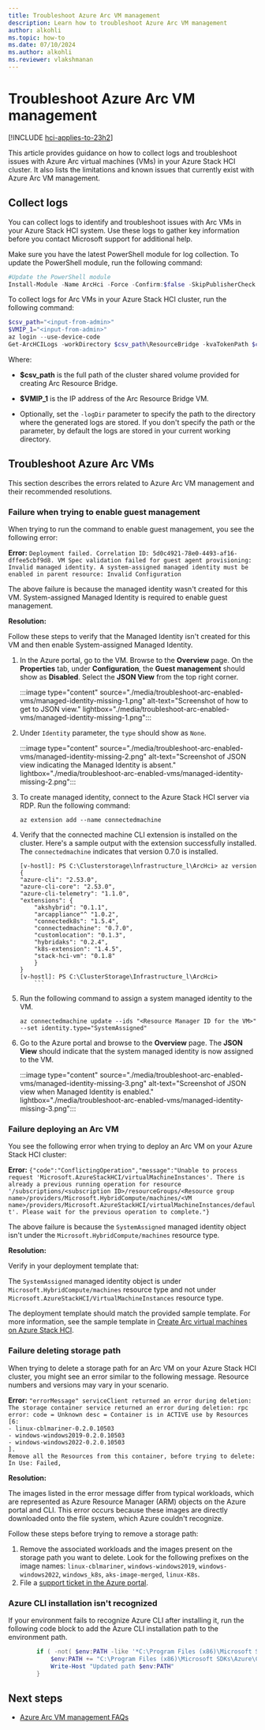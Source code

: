 ```yaml
---
title: Troubleshoot Azure Arc VM management
description: Learn how to troubleshoot Azure Arc VM management
author: alkohli
ms.topic: how-to
ms.date: 07/10/2024
ms.author: alkohli
ms.reviewer: vlakshmanan
---
```


# Troubleshoot Azure Arc VM management

[!INCLUDE [hci-applies-to-23h2](../../includes/hci-applies-to-23h2.md)]

This article provides guidance on how to collect logs and troubleshoot issues with Azure Arc virtual machines (VMs) in your Azure Stack HCI cluster. It also lists the limitations and known issues that currently exist with Azure Arc VM management.


## Collect logs

You can collect logs to identify and troubleshoot issues with Arc VMs in your Azure Stack HCI system. Use these logs to gather key information before you contact Microsoft support for additional help.

Make sure you have the latest PowerShell module for log collection. To update the PowerShell module, run the following command:

```PowerShell
#Update the PowerShell module
Install-Module -Name ArcHci -Force -Confirm:$false -SkipPublisherCheck -AcceptLicense
```

To collect logs for Arc VMs in your Azure Stack HCI cluster, run the following command:

```PowerShell
$csv_path="<input-from-admin>"
$VMIP_1="<input-from-admin>"
az login --use-device-code
Get-ArcHCILogs -workDirectory $csv_path\ResourceBridge -kvaTokenPath $csv_path\ResourceBridge\kvatoken.tok -ip $VMIP_1
```

Where:

- **$csv_path** is the full path of the cluster shared volume provided for creating Arc Resource Bridge.

- **$VMIP_1** is the IP address of the Arc Resource Bridge VM.

- Optionally, set the `-logDir` parameter to specify the path to the directory where the generated logs are stored. If you don't specify the path or the parameter, by default the logs are stored in your current working directory.

## Troubleshoot Azure Arc VMs

This section describes the errors related to Azure Arc VM management and their recommended resolutions.

### Failure when trying to enable guest management

When trying to run the command to enable guest management, you see the following error:

**Error:** `Deployment failed. Correlation ID: 5d0c4921-78e0-4493-af16-dffee5cbf9d8. VM Spec validation failed for guest agent provisioning: Invalid managed identity. A system-assigned managed identity must be enabled in parent resource: Invalid Configuration`

The above failure is because the managed identity wasn't created for this VM. System-assigned Managed Identity is required to enable guest management.

**Resolution:**  

Follow these steps to verify that the Managed Identity isn't created for this VM and then enable System-assigned Managed Identity.

1. In the Azure portal, go to the VM. Browse to the **Overview** page. On the **Properties** tab, under **Configuration**, the **Guest management** should show as **Disabled**. Select the **JSON View** from the top right corner.

    :::image type="content" source="./media/troubleshoot-arc-enabled-vms/managed-identity-missing-1.png" alt-text="Screenshot of how to get to JSON view." lightbox="./media/troubleshoot-arc-enabled-vms/managed-identity-missing-1.png":::

1. Under `Identity` parameter, the `type` should show as `None`.

    :::image type="content" source="./media/troubleshoot-arc-enabled-vms/managed-identity-missing-2.png" alt-text="Screenshot of JSON view indicating the Managed Identity is absent." lightbox="./media/troubleshoot-arc-enabled-vms/managed-identity-missing-2.png":::

1. To create managed identity, connect to the Azure Stack HCI server via RDP. Run the following command:
    
    ```azurecli
    az extension add --name connectedmachine
    ```

1. Verify that the connected machine CLI extension is installed on the cluster. Here's a sample output with the extension successfully installed. The `connectedmachine` indicates that version 0.7.0 is installed.
    
    ```output
    [v-hostl]: PS C:\Clusterstorage\lnfrastructure_l\ArcHci> az version
    {
    "azure-cli": "2.53.0",
    "azure-cli-core": "2.53.0",
    "azure-cli-telemetry": "1.1.0",
    "extensions": {
        "akshybrid": "0.1.1",
        "arcappliance"^ "1.0.2",
        "connectedk8s": "1.5.4",
        "connectedmachine": "0.7.0",
        "customlocation": "0.1.3",
        "hybridaks": "0.2.4",
        "k8s-extension": "1.4.5",
        "stack-hci-vm": "0.1.8"
        }
    }
    [v-hostl]: PS C:\ClusterStorage\Infrastructure_l\ArcHci>
        ```
1. Run the following command to assign a system managed identity to the VM.

    ```azurecli
    az connectedmachine update --ids "<Resource Manager ID for the VM>" --set identity.type="SystemAssigned"
    ```

1. Go to the Azure portal and browse to the **Overview** page. The **JSON View** should indicate that the system managed identity is now assigned to the VM.

    :::image type="content" source="./media/troubleshoot-arc-enabled-vms/managed-identity-missing-3.png" alt-text="Screenshot of JSON view when Managed Identity is enabled." lightbox="./media/troubleshoot-arc-enabled-vms/managed-identity-missing-3.png":::  

### Failure deploying an Arc VM

You see the following error when trying to deploy an Arc VM on your Azure Stack HCI cluster:

**Error:** `{"code":"ConflictingOperation","message":"Unable to process request 'Microsoft.AzureStackHCI/virtualMachineInstances'. There is already a previous running operation for resource '/subscriptions/<subscription ID>/resourceGroups/<Resource group name>/providers/Microsoft.HybridCompute/machines/<VM name>/providers/Microsoft.AzureStackHCI/virtualMachineInstances/default'. Please wait for the previous operation to complete."}`

The above failure is because the `SystemAssigned` managed identity object isn't under the `Microsoft.HybridCompute/machines` resource type.

**Resolution:**  

Verify in your deployment template that:

The `SystemAssigned` managed identity object is under `Microsoft.HybridCompute/machines` resource type and not under `Microsoft.AzureStackHCI/VirtualMachineInstances` resource type.

The deployment template should match the provided sample template. For more information, see the sample template in [Create Arc virtual machines on Azure Stack HCI](./create-arc-virtual-machines.md).

### Failure deleting storage path

When trying to delete a storage path for an Arc VM on your Azure Stack HCI cluster, you might see an error similar to the following message. Resource numbers and versions may vary in your scenario.

**Error:** `"errorMessage" serviceClient returned an error during deletion: The storage container service returned an error during deletion: rpc error: code = Unknown desc = Container is in ACTIVE use by Resources [6:`  
`- linux-cblmariner-0.2.0.10503`  
`- windows-windows2019-0.2.0.10503`  
`- windows-windows2022-0.2.0.10503`  
`].`  
`Remove all the Resources from this container, before trying to delete: In Use: Failed,`

**Resolution:**  

The images listed in the error message differ from typical workloads, which are represented as Azure Resource Manager (ARM) objects on the Azure portal and CLI. This error occurs because these images are directly downloaded onto the file system, which Azure couldn't recognize.

Follow these steps before trying to remove a storage path:

1. Remove the associated workloads and the images present on the storage path you want to delete. Look for the following prefixes on the image names: `linux-cblmariner`, `windows-windows2019`, `windows-windows2022`, `windows_k8s`, `aks-image-merged`, `linux-K8s`.
1. File a [support ticket in the Azure portal](/azure/azure-portal/supportability/how-to-create-azure-support-request).

### Azure CLI installation isn't recognized

If your environment fails to recognize Azure CLI after installing it, run the following code block to add the Azure CLI installation path to the environment path.

```PowerShell
        if ( -not( $env:PATH -like '*C:\Program Files (x86)\Microsoft SDKs\Azure\CLI2\wbin*') ) {
            $env:PATH += "C:\Program Files (x86)\Microsoft SDKs\Azure\CLI2\wbin;"
            Write-Host "Updated path $env:PATH"
        }
```


<!--## Limitations and known issues

Here's a list of existing limitations and known issues with Azure Arc VM management:

- Resource name must be unique for an Azure Stack HCI cluster and must contain only alphabets, numbers, and hyphens.

- VMs provisioned from Windows Admin Center, PowerShell, or other Hyper-V management tools aren't visible in the Azure portal for management.

- You must update Arc VMs on Azure Stack HCI only from the Azure management plane. Any modifications to these VMs from other management tools aren't updated in the Azure portal.

- Arc VMs must be created in the same Azure subscription as the Custom location.

- An IT administrator can't view or manage VMs from cluster resource page in the Azure portal, if they are created in a subscription where the IT administrator doesn't have at least read-only access role.

- If the Arc for servers agents are installed on VMs provisioned through the Azure portal, there will be two projections of the VMs on the Azure portal.

- Arc VM management is currently not available for stretched cluster configurations on Azure Stack HCI.

- Support for Arc Resource Bridge and Arc VM Management is currently available only in English language.

- Azure Arc Linux VMs aren't supported behind a network proxy.

- Naming convention for Azure resources, such as logical networks, gallery images, custom location, Arc Resource Bridge must follow the guidelines listed in [Naming rules and restrictions for Azure resources](/azure/azure-resource-manager/management/resource-name-rules).-->

## Next steps

- [Azure Arc VM management FAQs](./azure-arc-vms-faq.yml)
